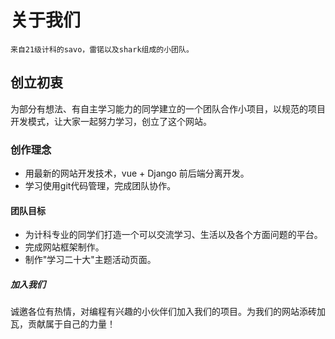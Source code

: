 # 关于我们
    来自21级计科的savo，雷锘以及shark组成的小团队。
## 创立初衷
为部分有想法、有自主学习能力的同学建立的一个团队合作小项目，以规范的项目开发模式，让大家一起努力学习，创立了这个网站。
### 创作理念
- 用最新的网站开发技术，vue + Django 前后端分离开发。
- 学习使用git代码管理，完成团队协作。
#### 团队目标
- 为计科专业的同学们打造一个可以交流学习、生活以及各个方面问题的平台。
- 完成网站框架制作。
- 制作"学习二十大"主题活动页面。
##### 加入我们
诚邀各位有热情，对编程有兴趣的小伙伴们加入我们的项目。为我们的网站添砖加瓦，贡献属于自己的力量！
